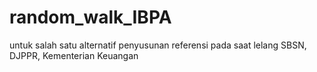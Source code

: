 # random_walk_IBPA
untuk salah satu alternatif penyusunan referensi pada saat lelang SBSN, DJPPR, Kementerian Keuangan
